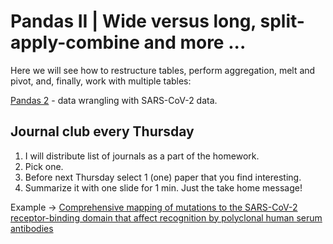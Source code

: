 # Pandas II | Wide versus long, split-apply-combine and more ...

Here we will see how to restructure tables, perform aggregation, melt and pivot, and, finally, work with multiple tables:

[Pandas 2](https://colab.research.google.com/github/nekrut/BMMB554/blob/master/2021/ipynb/Pandas2.ipynb) - data wrangling with SARS-CoV-2 data.

## Journal club every Thursday

1. I will distribute list of journals as a part of the homework.
1. Pick one.
1. Before next Thursday select 1 (one) paper that you find interesting.
1. Summarize it with one slide for 1 min. Just the take home message!

Example -> [Comprehensive mapping of mutations to the SARS-CoV-2 receptor-binding domain that affect recognition by polyclonal human serum antibodies](http://dx.doi.org/10.1101/2020.12.31.425021)





